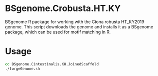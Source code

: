 # BSgenome.Crobusta.HT.KY
BSgenome R package for working with the Ciona robusta HT_KY2019 genome. This script downloads the genome and installs it as a BSgenome package, which can be used for motif matching in R.
# Usage
```bash
cd BSgenome.Cintestinalis.KH.JoinedScaffold
./forgeGenome.sh
```
